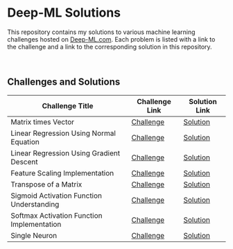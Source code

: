 # Deep-ML Solutions

This repository contains my solutions to various machine learning challenges hosted on [Deep-ML.com](https://deep-ml.com). Each problem is listed with a link to the challenge and a link to the corresponding solution in this repository.

<br>

## Challenges and Solutions

| Challenge Title | Challenge Link | Solution Link |
| --------------- | -------------- | ------------- |
| Matrix times Vector | [Challenge](https://www.deep-ml.com/problem/Matrix%20times%20Vector) | [Solution](Solutions/Matrix-times-Vector.py) |
| Linear Regression Using Normal Equation | [Challenge](https://www.deep-ml.com/problem/Linear%20Regression%20Using%20Normal%20Equation) | [Solution](Solutions/Linear-Regression-Using-Normal-Equation.py) |
| Linear Regression Using Gradient Descent | [Challenge](https://www.deep-ml.com/problem/Linear%20Regression%20Using%20Gradient%20Descent) | [Solution](Solutions/Linear-Regression-Using-Gradient-Descent.py) | 
| Feature Scaling Implementation | [Challenge](https://www.deep-ml.com/problem/Feature%20Scaling%20Implementation) | [Solution](Solutions/Feature-Scaling-Implementation.py) | 
Transpose of a Matrix | [Challenge](https://www.deep-ml.com/problem/Transpose%20of%20a%20Matrix) | [Solution](Solutions/Transpose-of-a-Matrix.py) | 
Sigmoid Activation Function Understanding | [Challenge](https://www.deep-ml.com/problem/Sigmoid%20Activation%20Function%20Understanding) | [Solution](Solutions/Sigmoid-Activation-Function-Understanding.py) | 
Softmax Activation Function Implementation | [Challenge](https://www.deep-ml.com/problem/Softmax%20Activation%20Function%20Implementation) | [Solution](Solutions/Softmax-Activation-Function-Implementation.py) | 
Single Neuron | [Challenge](https://www.deep-ml.com/problem/Single%20Neuron) | [Solution](Solutions/Single-Neuron.py) | 


